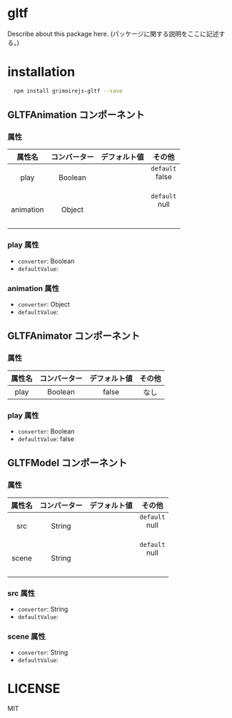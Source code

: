 # gltf
> 

Describe about this package here.
(パッケージに関する説明をここに記述する。)

# installation

```bash
  npm install grimoirejs-gltf --save
```

## GLTFAnimation コンポーネント
<!-- EDIT HERE(@Component)-->
<!-- /EDIT HERE-->
### 属性
<!-- DO NOT EDIT -->
<!-- ATTRS -->
| 属性名 | コンバーター | デフォルト値 | その他 |
|:------:|:------:|:------:|:------:|
| play | Boolean |  | `default`</br> false</br>    </br> |
| animation | Object |  | `default`</br> null</br>    </br>  </br> |

<!-- /ATTRS -->
<!-- /DO NOT EDIT -->
### play 属性

 * `converter`: Boolean
 * `defaultValue`: 

<!-- EDIT HERE(play)-->
<!-- /EDIT HERE-->
### animation 属性

 * `converter`: Object
 * `defaultValue`: 

<!-- EDIT HERE(animation)-->
<!-- /EDIT HERE-->

## GLTFAnimator コンポーネント
<!-- EDIT HERE(@Component)-->
<!-- /EDIT HERE-->
### 属性
<!-- DO NOT EDIT -->
<!-- ATTRS -->
| 属性名 | コンバーター | デフォルト値 | その他 |
|:------:|:------:|:------:|:------:|
| play | Boolean | false | なし |

<!-- /ATTRS -->
<!-- /DO NOT EDIT -->
### play 属性

 * `converter`: Boolean
 * `defaultValue`: false

<!-- EDIT HERE(play)-->
<!-- /EDIT HERE-->


## GLTFModel コンポーネント
<!-- EDIT HERE(@Component)-->
<!-- /EDIT HERE-->
### 属性
<!-- DO NOT EDIT -->
<!-- ATTRS -->
| 属性名 | コンバーター | デフォルト値 | その他 |
|:------:|:------:|:------:|:------:|
| src | String |  | `default`</br> null</br>    </br> |
| scene | String |  | `default`</br> null</br>    </br>  </br> |

<!-- /ATTRS -->
<!-- /DO NOT EDIT -->
### src 属性

 * `converter`: String
 * `defaultValue`: 

<!-- EDIT HERE(src)-->
<!-- /EDIT HERE-->
### scene 属性

 * `converter`: String
 * `defaultValue`: 

<!-- EDIT HERE(scene)-->
<!-- /EDIT HERE-->

# LICENSE

MIT
